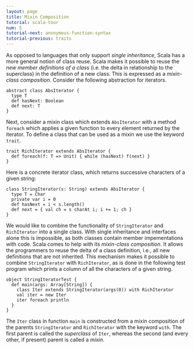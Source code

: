 ```yaml
---
layout: page
title: Mixin Composition
tutorial: scala-tour
num: 5
tutorial-next: anonymous-function-syntax
tutorial-previous: traits
---
```


As opposed to languages that only support _single inheritance_, Scala has a more general notion of class reuse. Scala makes it possible to reuse the _new member definitions of a class_ (i.e. the delta in relationship to the superclass) in the definition of a new class. This is expressed as a _mixin-class composition_. Consider the following abstraction for iterators.

    abstract class AbsIterator {
      type T
      def hasNext: Boolean
      def next: T
    }

Next, consider a mixin class which extends `AbsIterator` with a method `foreach` which applies a given function to every element returned by the iterator. To define a class that can be used as a mixin we use the keyword `trait`.

    trait RichIterator extends AbsIterator {
      def foreach(f: T => Unit) { while (hasNext) f(next) }
    }

Here is a concrete iterator class, which returns successive characters of a given string:

    class StringIterator(s: String) extends AbsIterator {
      type T = Char
      private var i = 0
      def hasNext = i < s.length()
      def next = { val ch = s charAt i; i += 1; ch }
    }

We would like to combine the functionality of `StringIterator` and `RichIterator` into a single class. With single inheritance and interfaces alone this is impossible, as both classes contain member impementations with code. Scala comes to help with its _mixin-class composition_. It allows the programmers to reuse the delta of a class definition, i.e., all new definitions that are not inherited. This mechanism makes it possible to combine `StringIterator` with `RichIterator`, as is done in the following test program which prints a column of all the characters of a given string.

    object StringIteratorTest {
      def main(args: Array[String]) {
        class Iter extends StringIterator(args(0)) with RichIterator
        val iter = new Iter
        iter foreach println
      }
    }

The `Iter` class in function `main` is constructed from a mixin composition of the parents `StringIterator` and `RichIterator` with the keyword `with`. The first parent is called the _superclass_ of `Iter`, whereas the second (and every other, if present) parent is called a _mixin_.
